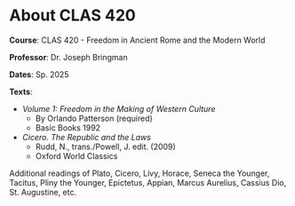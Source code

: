 # About CLAS 420

**Course**: CLAS 420 - Freedom in Ancient Rome and the Modern World

**Professor**: Dr. Joseph Bringman

**Dates**: Sp. 2025

**Texts**:
- *Volume 1: Freedom in the Making of Western Culture*
	- By Orlando Patterson (required) 
	- Basic Books 1992
- _Cicero._ _The Republic and the Laws_ 
	- Rudd, N., trans./Powell, J. edit. (2009)
	- Oxford World Classics

Additional readings of Plato, Cicero, Livy, Horace, Seneca the Younger, Tacitus, Pliny the Younger, Epictetus, Appian, Marcus Aurelius, Cassius Dio, St. Augustine, etc. 
